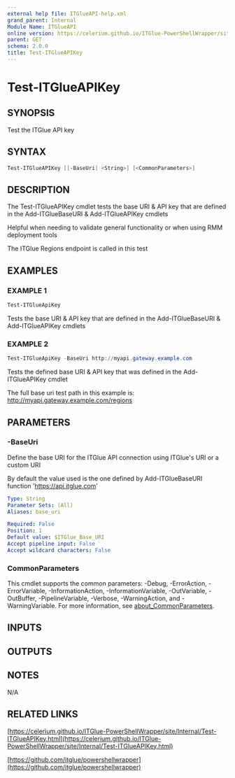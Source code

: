 ```yaml
---
external help file: ITGlueAPI-help.xml
grand_parent: Internal
Module Name: ITGlueAPI
online version: https://celerium.github.io/ITGlue-PowerShellWrapper/site/Internal/Test-ITGlueAPIKey.html
parent: GET
schema: 2.0.0
title: Test-ITGlueAPIKey
---
```


# Test-ITGlueAPIKey

## SYNOPSIS
Test the ITGlue API key

## SYNTAX

```powershell
Test-ITGlueAPIKey [[-BaseUri] <String>] [<CommonParameters>]
```

## DESCRIPTION
The Test-ITGlueAPIKey cmdlet tests the base URI & API key that are defined
in the Add-ITGlueBaseURI & Add-ITGlueAPIKey cmdlets

Helpful when needing to validate general functionality or when using
RMM deployment tools

The ITGlue Regions endpoint is called in this test

## EXAMPLES

### EXAMPLE 1
```powershell
Test-ITGlueApiKey
```

Tests the base URI & API key that are defined in the
Add-ITGlueBaseURI & Add-ITGlueAPIKey cmdlets

### EXAMPLE 2
```powershell
Test-ITGlueApiKey -BaseUri http://myapi.gateway.example.com
```

Tests the defined base URI & API key that was defined in
the Add-ITGlueAPIKey cmdlet

The full base uri test path in this example is:
    http://myapi.gateway.example.com/regions

## PARAMETERS

### -BaseUri
Define the base URI for the ITGlue API connection
using ITGlue's URI or a custom URI

By default the value used is the one defined by Add-ITGlueBaseURI function
    'https://api.itglue.com'

```yaml
Type: String
Parameter Sets: (All)
Aliases: base_uri

Required: False
Position: 1
Default value: $ITGlue_Base_URI
Accept pipeline input: False
Accept wildcard characters: False
```

### CommonParameters
This cmdlet supports the common parameters: -Debug, -ErrorAction, -ErrorVariable, -InformationAction, -InformationVariable, -OutVariable, -OutBuffer, -PipelineVariable, -Verbose, -WarningAction, and -WarningVariable. For more information, see [about_CommonParameters](http://go.microsoft.com/fwlink/?LinkID=113216).

## INPUTS

## OUTPUTS

## NOTES
N/A

## RELATED LINKS

[https://celerium.github.io/ITGlue-PowerShellWrapper/site/Internal/Test-ITGlueAPIKey.html](https://celerium.github.io/ITGlue-PowerShellWrapper/site/Internal/Test-ITGlueAPIKey.html)

[https://github.com/itglue/powershellwrapper](https://github.com/itglue/powershellwrapper)

